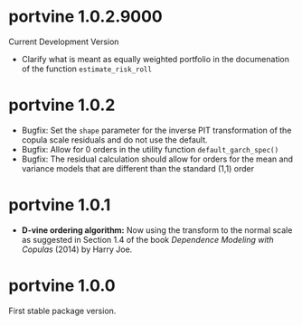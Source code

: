 # portvine 1.0.2.9000 

Current Development Version

- Clarify what is meant as equally weighted portfolio in the documenation of the function `estimate_risk_roll`

# portvine 1.0.2

- Bugfix: Set the `shape` parameter for the inverse PIT transformation of the copula scale residuals and do not use the default.
- Bugfix: Allow for 0 orders in the utility function `default_garch_spec()`
- Bugfix: The residual calculation should allow for orders for the mean and variance models that are different than the standard (1,1) order

# portvine 1.0.1

- **D-vine ordering algorithm:** Now using the transform to the normal scale as suggested in Section 1.4 of the book *Dependence Modeling with Copulas* (2014) by Harry Joe.

# portvine 1.0.0

First stable package version.
